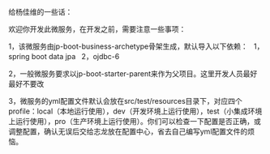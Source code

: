 给杨佳维的一些话：

欢迎你开发此微服务，在开发之前，需要注意一些事项：

1，该微服务由jp-boot-business-archetype骨架生成，默认导入以下依赖：
&nbsp;&nbsp;1，spring boot data jpa
&nbsp;&nbsp;2，ojdbc-6

2，一般微服务要求以jp-boot-starter-parent来作为父项目。这里开发人员最好最好不要改

3，微服务的yml配置文件默认会放在src/test/resources目录下，对应四个profile：local（本地运行使用），dev（开发环境上运行使用），test（小集成环境上运行使用），pro（生产环境上运行使用）。你们可以检查一下配置是否正确，或调整配置，确认无误后交给志龙放在配置中心，省去自己编写yml配置文件的烦恼。
